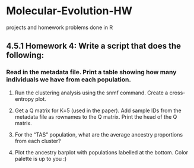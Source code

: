 # Molecular-Evolution-HW
projects and homework problems done in R 

## 4.5.1 Homework 4: Write a script that does the following:
### Read in the metadata file. Print a table showing how many individuals we have from each population.

1) Run the clustering analysis using the snmf command. Create a cross-entropy plot.

2) Get a Q matrix for K=5 (used in the paper). Add sample IDs from the metadata file as rownames to the Q matrix. Print the head of the Q matrix.

3) For the “TAS” population, what are the average ancestry proportions from each cluster?

4) Plot the ancestry barplot with populations labelled at the bottom. Color palette is up to you :)
